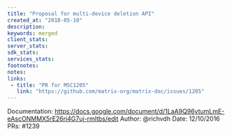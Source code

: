 ```yaml
---
title: "Proposal for multi-device deletion API"
created_at: "2018-05-10"
description:
keywords: merged
client_stats:
server_stats:
sdk_stats:
services_stats:
footnotes:
notes:
links:
 - title: "PR for MSC1205"
   link: "https://github.com/matrix-org/matrix-doc/issues/1205"
---
```

Documentation: https://docs.google.com/document/d/1LaA9Q96ytumLmE-eAscONMMX5rE26ri4G7uj-rmltbs/edit
Author: @richvdh
Date: 12/10/2016
PRs: #1239

